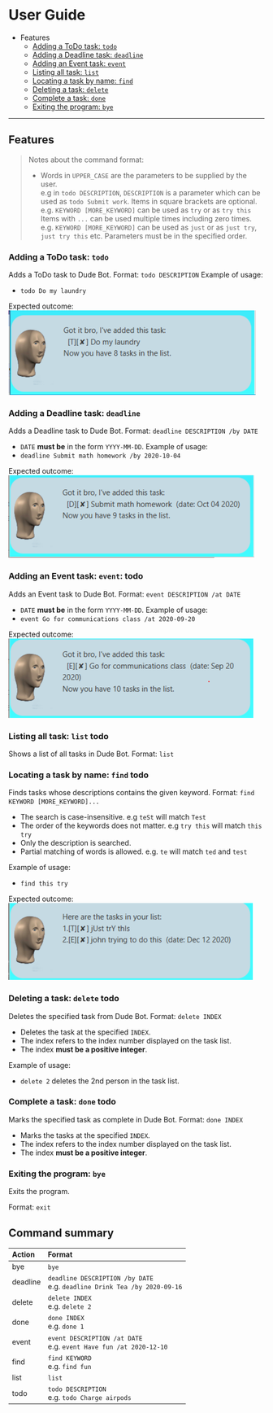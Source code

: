 # User Guide
* Features
    * [Adding a ToDo task: `todo`](#todo)
    * [Adding a Deadline task: `deadline`](#deadline)
    * [Adding an Event task: `event`](#event)
    * [Listing all task: `list`](#list)
    * [Locating a task by name: `find`](#find)
    * [Deleting a task: `delete`](#delete)
    * [Complete a task: `done`](#done)
    * [Exiting the program: `bye`](#bye)

---
## Features 

> Notes about the command format:
> * Words in `UPPER_CASE` are the parameters to be supplied by the user.  
> e.g in `todo DESCRIPTION`, `DESCRIPTION` is a parameter which can be used as `todo Submit work`.
> Items in square brackets are optional.  
> e.g. `KEYWORD [MORE_KEYWORD]` can be used as `try` or as `try this`
> Items with `...` can be used multiple times including zero times.  
> e.g. `KEYWORD [MORE_KEYWORD]` can be used as `just` or as `just try`, `just try this` etc.
> Parameters must be in the specified order.

### Adding a ToDo task: `todo` <a name="todo"></a>
Adds a ToDo task to Dude Bot.
Format: `todo DESCRIPTION`
Example of usage: 
* `todo Do my laundry`

Expected outcome:  
![todo outcome](rss\todo.PNG "todo")


### Adding a Deadline task: `deadline` <a name="deadline"></a>
Adds a Deadline task to Dude Bot.
Format: `deadline DESCRIPTION /by DATE`
* `DATE` **must be** in the form `YYYY-MM-DD`.
Example of usage: 
* `deadline Submit math homework /by 2020-10-04`

Expected outcome:  
![deadline outcome](rss\deadline.PNG "deadline")

### Adding an Event task: `event`: todo <a name="event"></a>
Adds an Event task to Dude Bot.
Format: `event DESCRIPTION /at DATE`
* `DATE` **must be** in the form `YYYY-MM-DD`.
Example of usage: 
* `event Go for communications class /at 2020-09-20`

Expected outcome:  
![event outcome](rss\event.PNG "event")

### Listing all task: `list` todo <a name="list"></a>
Shows a list of all tasks in Dude Bot.
Format: `list`

### Locating a task by name: `find` todo <a name="find"></a>
Finds tasks whose descriptions contains the given keyword.
Format: `find KEYWORD [MORE_KEYWORD]...`
* The search is case-insensitive. e.g `teSt` will match `Test`
* The order of the keywords does not matter. e.g `try this` will match `this try`
* Only the description is searched.
* Partial matching of words is allowed. e.g. `te` will match `ted` and `test`

Example of usage: 
* `find this try`

Expected outcome:  
![find outcome](rss\find.PNG "find")

### Deleting a task: `delete` todo <a name="delete"></a>
Deletes the specified task from Dude Bot.
Format: `delete INDEX`
* Deletes the task at the specified `INDEX`.
* The index refers to the index number displayed on the task list.
* The index **must be a positive integer**.

Example of usage: 
* `delete 2` deletes the 2nd person in the task list.

### Complete a task: `done` todo <a name="done"></a>
Marks the specified task as complete in Dude Bot.
Format: `done INDEX`
* Marks the tasks at the specified `INDEX`.
* The index refers to the index number displayed on the task list.
* The index **must be a positive integer**.

### Exiting the program: `bye` <a name="bye"></a>
Exits the program.

Format: `exit`

## Command summary
| Action | Format |
| :----- | :----- |
| bye | `bye` 
| deadline | `deadline DESCRIPTION /by DATE` <br/> e.g. `deadline Drink Tea /by 2020-09-16`
| delete | `delete INDEX` <br/> e.g. `delete 2`
| done | `done INDEX` <br/> e.g. `done 1` 
event | `event DESCRIPTION /at DATE` <br/> e.g. `event Have fun /at 2020-12-10`
find | `find KEYWORD` <br/> e.g. `find fun`
list | `list`
todo | `todo DESCRIPTION` <br/> e.g. `todo Charge airpods`
